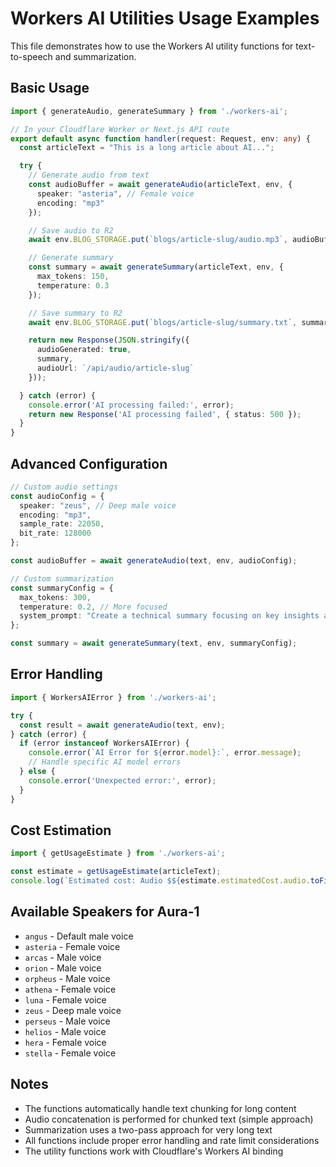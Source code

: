 # Workers AI Utilities Usage Examples

This file demonstrates how to use the Workers AI utility functions for text-to-speech and summarization.

## Basic Usage

```typescript
import { generateAudio, generateSummary } from './workers-ai';

// In your Cloudflare Worker or Next.js API route
export default async function handler(request: Request, env: any) {
  const articleText = "This is a long article about AI...";

  try {
    // Generate audio from text
    const audioBuffer = await generateAudio(articleText, env, {
      speaker: "asteria", // Female voice
      encoding: "mp3"
    });

    // Save audio to R2
    await env.BLOG_STORAGE.put(`blogs/article-slug/audio.mp3`, audioBuffer);

    // Generate summary
    const summary = await generateSummary(articleText, env, {
      max_tokens: 150,
      temperature: 0.3
    });

    // Save summary to R2
    await env.BLOG_STORAGE.put(`blogs/article-slug/summary.txt`, summary);

    return new Response(JSON.stringify({ 
      audioGenerated: true, 
      summary,
      audioUrl: `/api/audio/article-slug` 
    }));

  } catch (error) {
    console.error('AI processing failed:', error);
    return new Response('AI processing failed', { status: 500 });
  }
}
```

## Advanced Configuration

```typescript
// Custom audio settings
const audioConfig = {
  speaker: "zeus", // Deep male voice
  encoding: "mp3",
  sample_rate: 22050,
  bit_rate: 128000
};

const audioBuffer = await generateAudio(text, env, audioConfig);

// Custom summarization
const summaryConfig = {
  max_tokens: 300,
  temperature: 0.2, // More focused
  system_prompt: "Create a technical summary focusing on key insights and actionable takeaways."
};

const summary = await generateSummary(text, env, summaryConfig);
```

## Error Handling

```typescript
import { WorkersAIError } from './workers-ai';

try {
  const result = await generateAudio(text, env);
} catch (error) {
  if (error instanceof WorkersAIError) {
    console.error(`AI Error for ${error.model}:`, error.message);
    // Handle specific AI model errors
  } else {
    console.error('Unexpected error:', error);
  }
}
```

## Cost Estimation

```typescript
import { getUsageEstimate } from './workers-ai';

const estimate = getUsageEstimate(articleText);
console.log(`Estimated cost: Audio $${estimate.estimatedCost.audio.toFixed(4)}, Summary $${estimate.estimatedCost.summary.toFixed(4)}`);
```

## Available Speakers for Aura-1

- `angus` - Default male voice
- `asteria` - Female voice
- `arcas` - Male voice
- `orion` - Male voice  
- `orpheus` - Male voice
- `athena` - Female voice
- `luna` - Female voice
- `zeus` - Deep male voice
- `perseus` - Male voice
- `helios` - Male voice
- `hera` - Female voice
- `stella` - Female voice

## Notes

- The functions automatically handle text chunking for long content
- Audio concatenation is performed for chunked text (simple approach)
- Summarization uses a two-pass approach for very long text
- All functions include proper error handling and rate limit considerations
- The utility functions work with Cloudflare's Workers AI binding